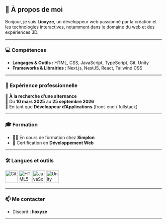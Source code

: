 ## 👋 À propos de moi

Bonjour, je suis **Lioxyze**, un développeur web passionné par la création et les technologies interactives, notamment dans le domaine du web et des expériences 3D.

---

### 💻 Compétences

- **Langages & Outils :** HTML, CSS, JavaScript, TypeScript, Git, Unity
- **Frameworks & Librairies :** Next.js, NestJS, React, Tailwind CSS

---

### 🚀 Expérience professionnelle

🎯 **À la recherche d’une alternance**  
📅 Du **10 mars 2025** au **25 septembre 2026**  
📌 En tant que **Développeur d’Applications** (front-end / fullstack)

---

### 🎓 Formation

- 👨‍🎓 En cours de formation chez **Simplon**
- 📜 Certification en **Développement Web**

---

### 🛠️ Langues et outils

<p>
  <img src="https://github.com/Lioxyze/.github/assets/160881557/638dfb6b-5524-4d96-9753-b7c0908fdb15" height="40" alt="Git" />
  <img src="https://github.com/Lioxyze/.github/assets/160881557/414c24c6-73a9-435b-a31e-8a509c1f18b6" height="40" alt="HTML5" />
  <img src="https://github.com/Lioxyze/.github/assets/160881557/8c0043c8-df87-4a9c-a33a-b5574db74ac9" height="40" alt="JavaScript" />
  <img src="https://github.com/Lioxyze/.github/assets/160881557/97bdcf98-9328-49be-9f85-eb0a84ade3a9" height="40" alt="Unity" />
</p>

---

### 📫 Me contacter

- Discord : **lioxyze**

---

